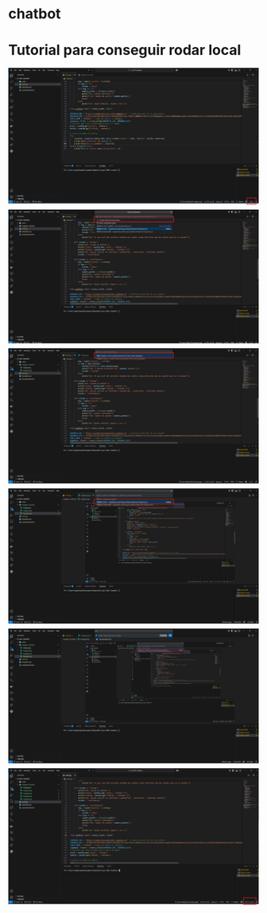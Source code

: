 # chatbot
<h1>Tutorial para conseguir rodar local</h1>
<div style="display: flex; gap: 10px; flex-wrap: wrap;">
  <img src="./imagens_tutorial/image.png">
  <img src="./imagens_tutorial/image2.png">
  <img src="./imagens_tutorial/image3.png">
  <img src="./imagens_tutorial/image4.png">
  <img src="./imagens_tutorial/image5.png">
  <img src="./imagens_tutorial/image6.png">
</div>
